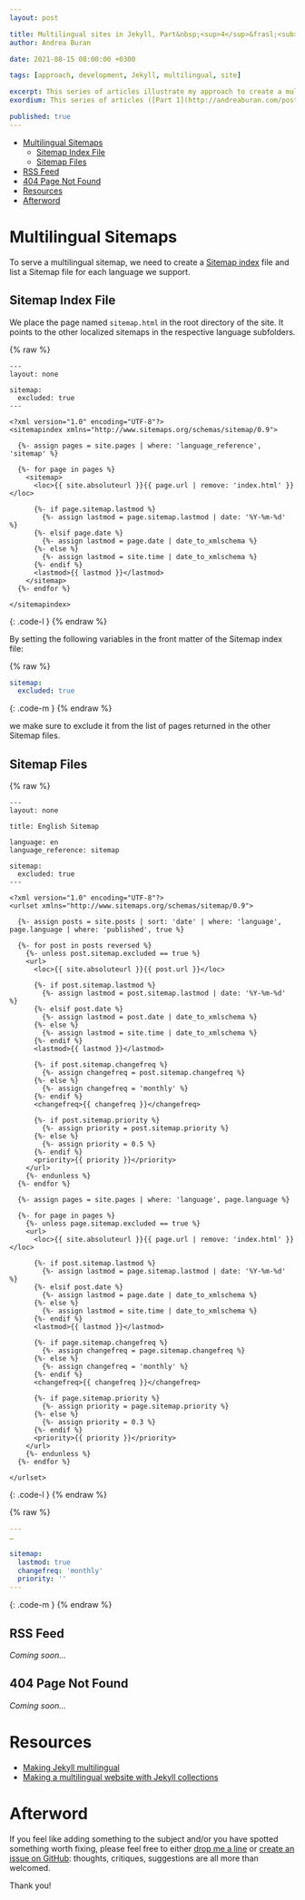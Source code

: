 ```yaml
---
layout: post

title: Multilingual sites in Jekyll, Part&nbsp;<sup>4</sup>&frasl;<sub>4</sub>
author: Andrea Buran

date: 2021-08-15 08:00:00 +0300

tags: [approach, development, Jekyll, multilingual, site]

excerpt: This series of articles illustrate my approach to create a multilingual site in Jekyll.
exordium: This series of articles ([Part 1](http://andreaburan.com/post/multilingual-sites-in-jekyll.html), [Part 2](http://andreaburan.com/post/multilingual-sites-in-jekyll-2.html), [Part 3](http://andreaburan.com/post/multilingual-sites-in-jekyll-3.html), [Part 4](http://andreaburan.com/post/multilingual-sites-in-jekyll-4.html)) and this extremely [basic *GitHub Pages* site](https://ranbureand.github.io/multilingual-experiment/) illustrate my approach to create a multilingual site in *[Jekyll](https://jekyllrb.com/ "Jekyll")*.

published: true
---
```


+ [Multilingual Sitemaps](#multilingual-sitemaps)
  + [Sitemap Index File](#sitemap-index-file)
  + [Sitemap Files](#sitemap-files)
+ [RSS Feed](#rss-feed)
+ [404 Page Not Found](#404-page-not-found)
+ [Resources](#resources)
+ [Afterword](#afterword)

# Multilingual Sitemaps

To serve a multilingual sitemap, we need to create a [Sitemap index](https://www.sitemaps.org/protocol.html#index "Sitemaps XML Format, Sitemap index") file and list a Sitemap file for each language we support.

## Sitemap Index File

We place the page named `sitemap.html` in the root directory of the site. It points to the other localized sitemaps in the respective language subfolders.

{% raw %}
``` liquid
---
layout: none

sitemap:
  excluded: true
---

<?xml version="1.0" encoding="UTF-8"?>
<sitemapindex xmlns="http://www.sitemaps.org/schemas/sitemap/0.9">

  {%- assign pages = site.pages | where: 'language_reference', 'sitemap' %}

  {%- for page in pages %}
    <sitemap>
      <loc>{{ site.absoluteurl }}{{ page.url | remove: 'index.html' }}</loc>

      {%- if page.sitemap.lastmod %}
        {%- assign lastmod = page.sitemap.lastmod | date: '%Y-%m-%d' %}
      {%- elsif page.date %}
        {%- assign lastmod = page.date | date_to_xmlschema %}
      {%- else %}
        {%- assign lastmod = site.time | date_to_xmlschema %}
      {%- endif %}
      <lastmod>{{ lastmod }}</lastmod>
    </sitemap>
  {%- endfor %}

</sitemapindex>
```
{: .code-l }
{% endraw %}

By setting the following variables in the front matter of the Sitemap index file:

{% raw %}
``` yaml
sitemap:
  excluded: true
```
{: .code-m }
{% endraw %}

we make sure to exclude it from the list of pages returned in the other Sitemap files.

## Sitemap Files

{% raw %}
``` liquid
---
layout: none

title: English Sitemap

language: en
language_reference: sitemap

sitemap:
  excluded: true
---

<?xml version="1.0" encoding="UTF-8"?>
<urlset xmlns="http://www.sitemaps.org/schemas/sitemap/0.9">

  {%- assign posts = site.posts | sort: 'date' | where: 'language', page.language | where: 'published', true %}

  {%- for post in posts reversed %}
    {%- unless post.sitemap.excluded == true %}
    <url>
      <loc>{{ site.absoluteurl }}{{ post.url }}</loc>

      {%- if post.sitemap.lastmod %}
        {%- assign lastmod = post.sitemap.lastmod | date: '%Y-%m-%d' %}
      {%- elsif post.date %}
        {%- assign lastmod = post.date | date_to_xmlschema %}
      {%- else %}
        {%- assign lastmod = site.time | date_to_xmlschema %}
      {%- endif %}
      <lastmod>{{ lastmod }}</lastmod>

      {%- if post.sitemap.changefreq %}
        {%- assign changefreq = post.sitemap.changefreq %}
      {%- else %}
        {%- assign changefreq = 'monthly' %}
      {%- endif %}
      <changefreq>{{ changefreq }}</changefreq>

      {%- if post.sitemap.priority %}
        {%- assign priority = post.sitemap.priority %}
      {%- else %}
        {%- assign priority = 0.5 %}
      {%- endif %}
      <priority>{{ priority }}</priority>
    </url>
    {%- endunless %}
  {%- endfor %}

  {%- assign pages = site.pages | where: 'language', page.language %}

  {%- for page in pages %}
    {%- unless page.sitemap.excluded == true %}
    <url>
      <loc>{{ site.absoluteurl }}{{ page.url | remove: 'index.html' }}</loc>

      {%- if post.sitemap.lastmod %}
        {%- assign lastmod = page.sitemap.lastmod | date: '%Y-%m-%d' %}
      {%- elsif post.date %}
        {%- assign lastmod = page.date | date_to_xmlschema %}
      {%- else %}
        {%- assign lastmod = site.time | date_to_xmlschema %}
      {%- endif %}
      <lastmod>{{ lastmod }}</lastmod>

      {%- if page.sitemap.changefreq %}
        {%- assign changefreq = page.sitemap.changefreq %}
      {%- else %}
        {%- assign changefreq = 'monthly' %}
      {%- endif %}
      <changefreq>{{ changefreq }}</changefreq>

      {%- if page.sitemap.priority %}
        {%- assign priority = page.sitemap.priority %}
      {%- else %}
        {%- assign priority = 0.3 %}
      {%- endif %}
      <priority>{{ priority }}</priority>
    </url>
    {%- endunless %}
  {%- endfor %}

</urlset>
```
{: .code-l }
{% endraw %}

{% raw %}
``` yaml
---
…

sitemap:
  lastmod: true
  changefreq: 'monthly'
  priority: ''
---
```
{: .code-m }
{% endraw %}

## RSS Feed

*Coming soon…*

## 404 Page Not Found

*Coming soon…*

# Resources

+ [Making Jekyll multilingual](https://sylvaindurand.org/making-jekyll-multilingual/ "Making Jekyll multilingual")
+ [Making a multilingual website with Jekyll collections](https://www.kooslooijesteijn.net/blog/multilingual-website-with-jekyll-collections "Making a multilingual website with Jekyll collections")

# Afterword

If you feel like adding something to the subject and/or you have spotted something worth fixing, please feel free to either [drop me a line](andreaburan.com/ "Andrea Buran’s Sitefolio") or [create an issue on GitHub](https://github.com/ranbureand/multilingual-experiment/issues): thoughts, critiques, suggestions are all more than welcomed.

Thank you!